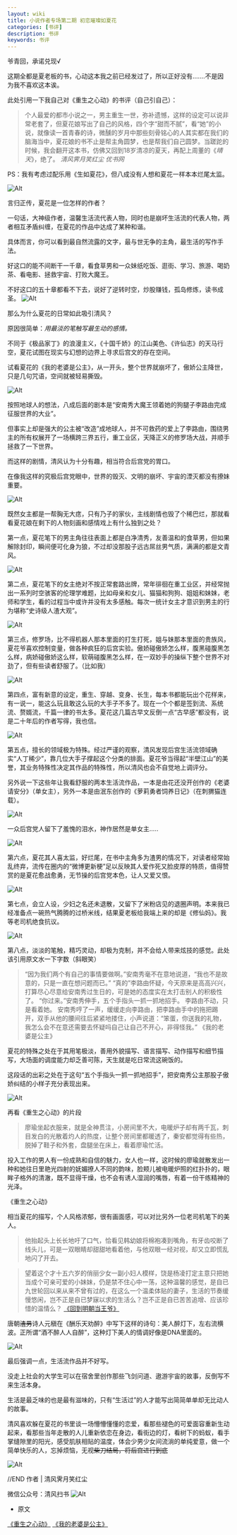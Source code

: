 ```yaml
---
layout: wiki
title: 小说作者专场第二期 初恋璀璨如夏花
categories: [书评]
description: 书评
keywords: 书评
---
```


爷青回，承诺兑现√

这期全都是夏老板的书，心动这本我之前已经发过了，所以正好没有.......不是因为我不喜欢这本诶。

此处引用一下我自己对《重生之心动》的书评（自己引自己）：

> 个人最爱的都市小说之一，男主重生一世，弥补遗憾，这样的设定可以说非常老套了，但夏花娘写出了自己的风格，四个字“甜而不腻”，看“她”的小说，就像读一首青春的诗，微醺的岁月中那些刻骨铭心的人其实都在我们的脑海当中，夏花娘的书不止是帮主角圆梦，也是帮我们自己圆梦。当蹉跎的时候，我会翻开这本书，仿佛又回到18岁清凉的夏天，再配上周董的《*晴天*》，绝了。
*清风霁月笑红尘 优书网*

PS：我有考虑过配乐用《生如夏花》，但八成没有人想和夏花一样本本烂尾太监。

![Alt](https://i.loli.net/2021/08/21/GvgfPLIhUyOEteq.jpg)

言归正传，夏花是一位怎样的作者？

一句话，大神级作者，温馨生活流代表人物，同时也是崩坏生活流的代表人物，两者相互矛盾纠缠，在夏花的作品中达成了某种和谐。

具体而言，你可以看到最自然流露的文字，最与世无争的主角，最生活的写作手法。

好这口的能不间断干一千章，看食草男和一众妹纸吃饭、逛街、学习、旅游、喝奶茶、看电影、拯救宇宙、打败大魔王。

不好这口的五十章都看不下去，说好了逆转时空，炒股赚钱，孤岛修炼，读书成圣。
![Alt](https://i.loli.net/2021/08/21/Yfg6qFdHSDl5MEN.jpg)

那么为什么夏花的日常如此吸引清风？

原因很简单：_用最淡的笔触写最生动的感情。_

不同于《极品家丁》的浪漫主义，《十国千娇》的江山美色、《许仙志》的天马行空，夏花试图在现实与幻想的边界上寻求后宫文的存在空间。

试看夏花的《我的老婆是公主》，从一开头，整个世界就崩坏了，傲娇公主降世，只是几句咒语，空间就被轻易撕毁。

![Alt](https://i.loli.net/2021/08/21/LhVbJgpBSMvjYTG.jpg)

按照地球人的想法，八成后面的剧本是“安南秀大魔王领着她的狗腿子李路由完成征服世界的大业”。

但事实上却是强大的公主被“改造”成地球人，并不可救药的爱上了李路由，围绕男主的所有权展开了一场横跨三界五行，重工业区，天降正义的修罗场大战，并顺手拯救了一下世界。

而这样的剧情，清风认为十分有趣，相当符合后宫党的胃口。

在像我这样的究极后宫党眼中，世界的毁灭、文明的崩坏、宇宙的湮灭都没有撩妹重要。


![Alt](https://i.loli.net/2021/08/21/RuM3DJEgLkIPqH1.jpg)

既然女主都是一帮胸无大痣，只有乃子的家伙，主线剧情也毁了个稀巴烂，那就看看夏花娘在剩下的人物刻画和感情戏上有什么独到之处？

第一点，夏花笔下的男主角往往表面上都是白净清秀，友善温和的食草男，但如果解除封印，瞬间便可化身为狼，不过却没那股子远古屌丝男气质，满满的都是文青风。

![Alt](https://i.loli.net/2021/08/21/aZHpx2YTfBOlG3E.jpg)

第二点，夏花笔下的女主绝对不按正常套路出牌，常年徘徊在重工业区，并经常抛出一系列时空骇客的伦理学难题，比如母亲和女儿、猫猫和狗狗、姐姐和妹妹，老师和学生，看的过程当中或许并没有太多感触。每次一统计女主才意识到男主的行为堪称“史诗级人渣大观”。

![Alt](https://i.loli.net/2021/08/21/h3KBR9qYvUcSJt5.jpg)

第三点，修罗场，比不得机器人那本里面的打生打死，姐与妹那本里面的贵族风，夏花爷喜欢控制变量，做各种疯狂的后宫实验。傲娇碰傲娇怎么样，腹黑碰腹黑怎么样，病娇碰傲娇这么样，软萌碰腹黑怎么样，在一双妙手的操纵下整个世界不对劲了，但有些读者舒服了。（比如我）

![Alt](https://i.loli.net/2021/08/21/SAiWmd31knDqaHo.jpg)

第四点，富有新意的设定，重生、穿越、变身、长生，每本书都能玩出个花样来，有一说一，能这么玩且敢这么玩的大手子不多了。现在一个个都是签到流、系统流、赘婿流，千篇一律的书太多。夏花这几篇古早文反倒一点“古早感”都没有，说是二十年后的作者写得，我也信。

![Alt](https://i.loli.net/2021/08/21/dqzF2MsRwYlen5v.jpg)

第五点，擅长的领域极为特殊。经过严谨的观察，清风发现后宫生活流领域确实“人丁稀少”，靠几位大手子撑起这个分类的排面。夏花爷当得起“半壁江山”的美誉，其业务特殊性决定其作品的特殊性，所以清风也会不自觉地上调评分。

另外说一下这些年让我看舒服的两本生活流作品，一本是由花还没开创作的《老婆请安分》（单女主），另外一本是由泯东创作的《萝莉勇者饲养日记》（在刺猬猫连载）。

![Alt](https://i.loli.net/2021/08/21/98cQWwXbSuKz2CV.jpg)

一众后宫党人留下了羞愧的泪水，神作居然是单女主.....

![Alt](https://i.loli.net/2021/08/21/e69ukQRSALoJnX8.jpg)

第六点，夏花其人喜太监，好烂尾，在书中主角多为渣男的情况下，对读者经常始乱终弃，流传在圈内的“微博更新梗”足以反映其人爱作死又脸皮厚的特质，值得赞赏的是夏花愈战愈勇，无节操的后宫党本色，让人又爱又恨。

![Alt](https://i.loli.net/2021/08/21/bRKkYrIlNDyB8Tq.jpg)

第七点，会立人设，少妇之名还未退散，又留下了米粉店见的退圈声明。本来我已经准备点一碗热气腾腾的过桥米线，结果夏老板给我端上来的却是《修仙妈》。我等老司机绝食抗议。

![Alt](https://i.loli.net/2021/08/21/hCpfzLdZk6oeVHA.jpg)

第八点，淡淡的笔触，精巧灵动，却极为克制，并不会给人带来炫技的感觉。此处该引用原文水一下字数（斜眼笑）

> “因为我们两个有自己的事情要做啊。”安南秀毫不在意地说道，“我也不是故意的，只是一直在想问题而已。”
“真的”李路由怀疑，今天原来是高高兴兴，打算尽心尽意给安南秀过生日的，可是她的态度实在太打击别人的积极性了。
 “你过来。”安南秀伸手，五个手指头一抓一抓地招手。
李路由不动，只是看着她。
 安南秀哼了一声，缓缓走向李路由，把李路由手中的拖把踢开，双手从他的腰间往后紧紧地搂住，小声说道：“笨蛋，你送我的礼物，我怎么会不在意还需要去怀疑吗自己让自己不开心，非得怪我。”
《我的老婆是公主》

夏花的特殊之处在于其用笔极淡，善用外貌描写、语言描写、动作描写和细节描写，大场面的调度能力却乏善可陈，天生就是吃日常流这碗饭的。

这段话的出彩之处在于这句“五个手指头一抓一抓地招手”，把安南秀公主那股子傲娇纠结的小样子充分表现出来。

![Alt](https://i.loli.net/2021/08/21/HCNkD6g5Z2Jni7Q.jpg)

再看《重生之心动》的片段

> 廖瑜坐起衣服来，就是全神贯注，小房间里不大，电暖炉子却有两千瓦，刺目发白的光散着灼人的热度，让整个房间里都暖透了，秦安都觉得有些热，脱掉了鞋子和外套，盘腿坐在床上，看着廖瑜忙活。

投入工作的男人有一份成熟和自信的魅力，女人也一样，这时候的廖瑜就散发出一种和她往日里艳光四射的妩媚撩人不同的韵味，脸颊儿被电暖炉照的红扑扑的，眼眸子格外的清澈，既不显得干燥，也不会有诱人湿润的嘴唇，有着一份干练精神的光泽。

《重生之心动》

相当夏花的描写，个人风格浓郁，很有画面感，可以对比另外一位老司机笔下的美人。

> 他抬起头上长长地吁了口气，恰看见韩幼娘将棉袍凑到嘴角，有牙齿咬断了线头儿，可是一双眼睛却甜甜地看着他，与他双眼一经对视，却又立即慌乱地闪了开去。

>望着这个才十五六岁的俏丽少女一副小妇人模样，饶是杨凌打定主意只把她当成个可亲可爱的小妹妹，仍是禁不住心中一荡，这种温馨的感觉，是自已九世轮回以来从来不曾有过的，在这么一个温柔体贴的妻子，生活的节奏缓慢悠闲，岂不正是自已梦寐以求的生活么？岂不正是自已苦苦追增、应该珍惜的温情么？
[《回到明朝当王爷》](https://yybooks0.github.io//2021/08/20/回到明朝当王爷/)

唐朝~~渣男~~诗人元稹在《酬乐天劝醉》中写下这样的诗句：美人醉灯下，左右流横波。正所谓“酒不醉人人自醉”，这种灯下美人的情调好像是DNA里面的。

![Alt](https://i.loli.net/2021/08/21/RskrdTl4aEiuG6j.jpg)

最后强调一点，生活流作品并不好写。

没走上社会的大学生可以在宿舍里创作那些飞剑问道、遨游宇宙的故事，反倒写不来生活本身。

生活是最乏味的也是最有滋味的，只有“生活过”的人才能写出简简单单却无比动人的故事。

清风喜欢躲在夏花的书里谈一场懵懵懂懂的恋爱，看那些褪色的可爱面容重新生动起来，看那些当年走散的人儿重新依恋在身边，看街边的灯，看树下的蚂蚁，看手掌缝隙里的阳光，感受肌肤相贴的温度，体会少男少女间流淌的单纯爱意，做一个简单快乐的人，忘掉烦恼，无视~~柴刀结局，将后宫进行到底~~

![Alt](https://i.loli.net/2021/08/21/KdxyvfagqkO3oRH.jpg)




//END
作者 | 清风霁月笑红尘

微信公众号：清风扫书
![Alt](https://i.loli.net/2021/08/19/vWx1b2LPVmRQrcY.jpg)

* 原文

[《重生之心动》](https://yybooks0.github.io//2021/08/20/重生之心动/)
[《我的老婆是公主》](https://yybooks0.github.io//2021/08/20/我的老婆是公主/)